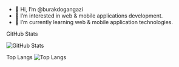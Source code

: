 - 👋 Hi, I’m @burakdogangazi
- 👀 I’m interested in web & mobile applications development.
- 🌱 I’m currently learning web & mobile application technologies.

GitHub Stats

![GitHub Stats](https://github-readme-stats.vercel.app/api?username=burakdogangazi&theme=synthwave)


Top Langs
![Top Langs](https://github-readme-stats.vercel.app/api/top-langs/?username=burakdogangazi&langs_count=8)
